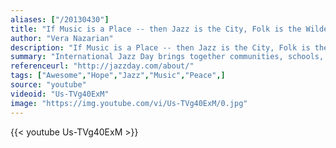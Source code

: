 ```yaml
---
aliases: ["/20130430"]
title: "If Music is a Place -- then Jazz is the City, Folk is the Wilderness, Rock is the Road, Classical is a Temple."
author: "Vera Nazarian"
description: "If Music is a Place -- then Jazz is the City, Folk is the Wilderness, Rock is the Road, Classical is a Temple. - Vera Nazarian quotes from GetInspired365.com"
summary: "International Jazz Day brings together communities, schools, artists, historians, academics, and jazz enthusiasts all over the world to celebrate and learn about jazz and its roots, future and impact; raise awareness of the need for intercultural dialogue and mutual understanding; and reinforce international cooperation and communication. Each year on April 30, this international art form is recognized for promoting peace, dialogue among cultures, diversity, and respect for human rights. Join in"
referenceurl: "http://jazzday.com/about/"
tags: ["Awesome","Hope","Jazz","Music","Peace",]
source: "youtube"
videoid: "Us-TVg40ExM"
image: "https://img.youtube.com/vi/Us-TVg40ExM/0.jpg"
---
```


{{< youtube Us-TVg40ExM >}}
